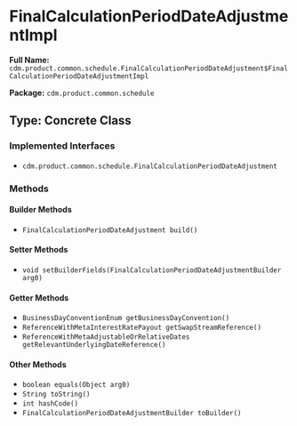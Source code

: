 # FinalCalculationPeriodDateAdjustmentImpl

**Full Name:** `cdm.product.common.schedule.FinalCalculationPeriodDateAdjustment$FinalCalculationPeriodDateAdjustmentImpl`

**Package:** `cdm.product.common.schedule`

## Type: Concrete Class

### Implemented Interfaces

- `cdm.product.common.schedule.FinalCalculationPeriodDateAdjustment`

### Methods

#### Builder Methods

- `FinalCalculationPeriodDateAdjustment build()`

#### Setter Methods

- `void setBuilderFields(FinalCalculationPeriodDateAdjustmentBuilder arg0)`

#### Getter Methods

- `BusinessDayConventionEnum getBusinessDayConvention()`
- `ReferenceWithMetaInterestRatePayout getSwapStreamReference()`
- `ReferenceWithMetaAdjustableOrRelativeDates getRelevantUnderlyingDateReference()`

#### Other Methods

- `boolean equals(Object arg0)`
- `String toString()`
- `int hashCode()`
- `FinalCalculationPeriodDateAdjustmentBuilder toBuilder()`

